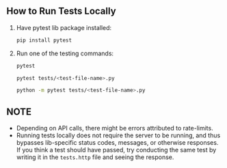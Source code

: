 ## How to Run Tests Locally
1. Have pytest lib package installed:
    ```bash
    pip install pytest
    ```
2. Run one of the testing commands:
    ```bash
    pytest
    ```
    ```bash
    pytest tests/<test-file-name>.py
    ```
    ```bash
    python -m pytest tests/<test-file-name>.py
    ```
## NOTE
- Depending on API calls, there might be errors attributed to rate-limits.
- Running tests locally does not require the server to be running, and thus bypasses lib-specific status codes, messages, or otherwise responses. If you think a test should have passed, try conducting the same test by writing it in the `tests.http` file and seeing the response.
